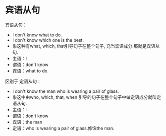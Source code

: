 # 宾语从句

宾语从句：

* I don't know what to do. 
* I don't know which one is the best.
* 象这种有what, which, that引导句子在整个句子, 充当宾语成分.那就是宾语从句.
* 主语：I 
* 谓语：don't know 
* 宾语：what to do.

区别于 定语从句：

* I don't know the man who is wearing a pair of glass.
* 象这中由who, which, that, when 引导的句子在整个句子中做定语成分就叫定语从句.
* 主语：i
* 谓语：don't know
* 宾语：the man
* 定语：who is wearing a pair of glass.修饰the man.
